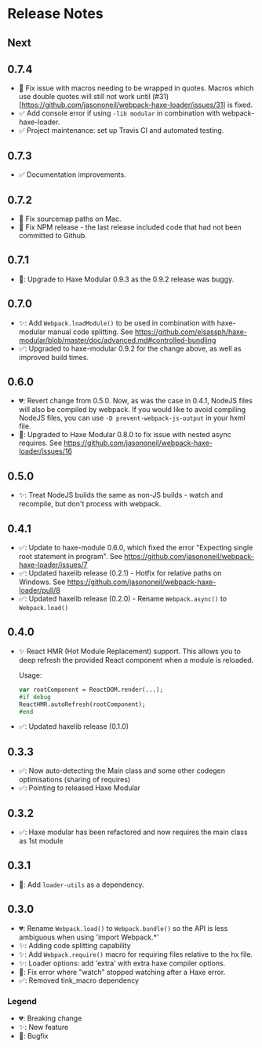 # Release Notes

## Next

## 0.7.4

* 🐛 Fix issue with macros needing to be wrapped in quotes.
  Macros which use double quotes will still not work until
  (#31)[https://github.com/jasononeil/webpack-haxe-loader/issues/31] is fixed.
* ✅ Add console error if using `-lib modular` in combination with webpack-haxe-loader.
* ✅ Project maintenance: set up Travis CI and automated testing.

## 0.7.3

* ✅ Documentation improvements.

## 0.7.2

* 🐛 Fix sourcemap paths on Mac.
* 🐛 Fix NPM release - the last release included code that had not been committed to Github.

## 0.7.1

* 🐛: Upgrade to Haxe Modular 0.9.3 as the 0.9.2 release was buggy.

## 0.7.0

* ✨: Add `Webpack.loadModule()` to be used in combination with haxe-modular manual code splitting. See https://github.com/elsassph/haxe-modular/blob/master/doc/advanced.md#controlled-bundling
* ✅: Upgraded to haxe-modular 0.9.2 for the change above, as well as improved build times.

## 0.6.0

* 💔: Revert change from 0.5.0. Now, as was the case in 0.4.1, NodeJS files will
  also be compiled by webpack. If you would like to avoid compiling NodeJS files,
  you can use `-D prevent-webpack-js-output` in your hxml file.
* 🐛: Upgraded to Haxe Modular 0.8.0 to fix issue with nested async requires.
  See https://github.com/jasononeil/webpack-haxe-loader/issues/16

## 0.5.0

* ✨: Treat NodeJS builds the same as non-JS builds - watch and recompile, but don't process with webpack.

## 0.4.1

* ✅: Update to haxe-module 0.6.0, which fixed the error "Expecting single root statement in program". See https://github.com/jasononeil/webpack-haxe-loader/issues/7
* ✅: Updated haxelib release (0.2.1) - Hotfix for relative paths on Windows. See https://github.com/jasononeil/webpack-haxe-loader/pull/8
* ✅: Updated haxelib release (0.2.0) - Rename `Webpack.async()` to `Webpack.load()`

## 0.4.0

* ✨ React HMR (Hot Module Replacement) support. This allows you to deep refresh the provided React component when a module is reloaded.

  Usage:

  ```haxe
  var rootComponent = ReactDOM.render(...);
  #if debug
  ReactHMR.autoRefresh(rootComponent);
  #end
  ```

* ✅: Updated haxelib release (0.1.0)

## 0.3.3

* ✅: Now auto-detecting the Main class and some other codegen optimisations (sharing of requires)
* ✅: Pointing to released Haxe Modular

## 0.3.2

* ✅: Haxe modular has been refactored and now requires the main class as 1st module

## 0.3.1

* 🐛: Add `loader-utils` as a dependency.

## 0.3.0

* 💔: Rename `Webpack.load()` to `Webpack.bundle()` so the API is less ambiguous when using 'import Webpack.\*'
* ✨: Adding code splitting capability
* ✨: Add `Webpack.require()` macro for requiring files relative to the hx file.
* ✨: Loader options: add 'extra' with extra haxe compiler options.
* 🐛: Fix error where "watch" stopped watching after a Haxe error.
* ✅: Removed tink_macro dependency

### Legend

* 💔: Breaking change
* ✨: New feature
* 🐛: Bugfix
